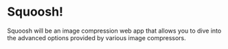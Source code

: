 # Squoosh!

Squoosh will be an image compression web app that allows you to dive into the
advanced options provided by various image compressors.

